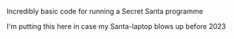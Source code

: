 Incredibly basic code for running a Secret Santa programme

I'm putting this here in case my Santa-laptop blows up before 2023